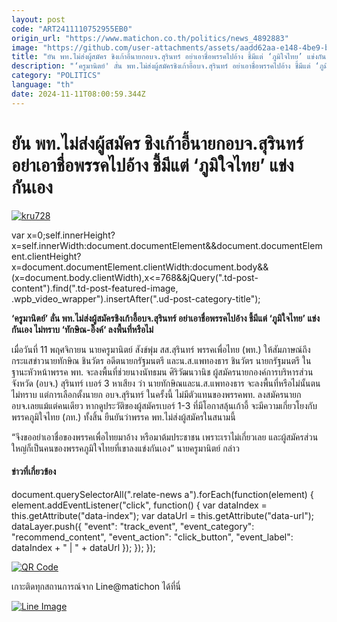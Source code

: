 ```yaml
---
layout: post
code: "ART2411110752955EB0"
origin_url: "https://www.matichon.co.th/politics/news_4892883"
image: "https://github.com/user-attachments/assets/aadd62aa-e148-4be9-bc3e-077384248a03"
title: "ยัน พท.ไม่ส่งผู้สมัคร ชิงเก้าอี้นายกอบจ.สุรินทร์ อย่าเอาชื่อพรรคไปอ้าง ชี้มีแต่ ‘ภูมิใจไทย’ แข่งกันเอง"
description: "‘ครูมานิตย์' ลั่น พท.ไม่ส่งผู้สมัครชิงเก้าอี้อบจ.สุรินทร์ อย่าเอาชื่อพรรคไปอ้าง ชี้มีแต่ ‘ภูมิใจไทย’ แข่งกันเอง ไม่ทราบ ‘ทักษิณ-อิ๊งค์‘ ลงพื้นที่หรือไม่"
category: "POLITICS"
language: "th"
date: 2024-11-11T08:00:59.344Z
---
```


# ยัน พท.ไม่ส่งผู้สมัคร ชิงเก้าอี้นายกอบจ.สุรินทร์ อย่าเอาชื่อพรรคไปอ้าง ชี้มีแต่ ‘ภูมิใจไทย’ แข่งกันเอง

[![](https://www.matichon.co.th/wp-content/uploads/2024/11/kru728.jpg "kru728")](https://www.matichon.co.th/wp-content/uploads/2024/11/kru728.jpg)

var x=0;self.innerHeight?x=self.innerWidth:document.documentElement&&document.documentElement.clientHeight?x=document.documentElement.clientWidth:document.body&&(x=document.body.clientWidth),x<=768&&jQuery(".td-post-content").find(".td-post-featured-image, .wpb\_video\_wrapper").insertAfter(".ud-post-category-title");

**‘ครูมานิตย์’ ลั่น พท.ไม่ส่งผู้สมัครชิงเก้าอี้อบจ.สุรินทร์ อย่าเอาชื่อพรรคไปอ้าง ชี้มีแต่ ‘ภูมิใจไทย’ แข่งกันเอง ไม่ทราบ ‘ทักษิณ-อิ๊งค์‘ ลงพื้นที่หรือไม่**

เมื่อวันที่ 11 พฤศจิกายน นายครูมานิตย์ สังข์พุ่ม สส.สุรินทร์ พรรคเพื่อไทย (พท.) ให้สัมภาษณ์ถึงกระแสข่าวนายทักษิณ ชินวัตร อดีตนายกรัฐมนตรี และน.ส.แพทองธาร ชินวัตร นายกรัฐมนตรี ในฐานะหัวหน้าพรรค พท. จะลงพื้นที่ช่วยนางนัทธมน ศิริวัฒนวานิช ผู้สมัครนายกองค์การบริหารส่วนจังหวัด (อบจ.) สุรินทร์ เบอร์ 3 หาเสียง ว่า นายทักษิณและน.ส.แพทองธาร จะลงพื้นที่หรือไม่นั้นตนไม่ทราบ แต่การเลือกตั้งนายก อบจ.สุรินทร์ ในครั้งนี้ ไม่มีตัวแทนของพรรคพท. ลงสมัครนายก อบจ.เลยแม้แต่คนเดียว หากดูประวัติของผู้สมัครเบอร์ 1-3 ที่มีโอกาสลุ้นเก้าอี้ จะมีความเกี่ยวโยงกับพรรคภูมิใจไทย (ภท.) ทั้งสิ้น ยืนยันว่าพรรค พท.ไม่ส่งผู้สมัครในสนามนี้

“จึงขออย่าเอาชื่อของพรรคเพื่อไทยมาอ้าง หรือมาต้มประชาชน เพราะเราไม่เกี่ยวเลย และผู้สมัครส่วนใหญ่ก็เป็นคนของพรรคภูมิใจไทยที่เขาลงแข่งกันเอง” นายครูมานิตย์ กล่าว

#### ข่าวที่เกี่ยวข้อง

document.querySelectorAll(".relate-news a").forEach(function(element) { element.addEventListener("click", function() { var dataIndex = this.getAttribute("data-index"); var dataUrl = this.getAttribute("data-url"); dataLayer.push({ "event": "track\_event", "event\_category": "recommend\_content", "event\_action": "click\_button", "event\_label": dataIndex + " | " + dataUrl }); }); });

[![QR Code](https://www.matichon.co.th/wp-content/uploads/2023/07/wob1371z.jpg)](https://lin.ee/ht0nDxX)

เกาะติดทุกสถานการณ์จาก Line@matichon ได้ที่นี่

[![Line Image](https://www.matichon.co.th/wp-content/uploads/2023/07/th.png)](https://lin.ee/ht0nDxX)